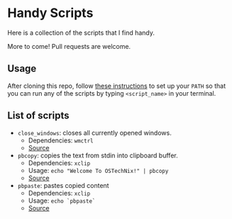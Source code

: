 # Handy Scripts

Here is a collection of the scripts that I find handy.

More to come! Pull requests are welcome.

## Usage

After cloning this repo, follow [these instructions](https://gist.github.com/nex3/c395b2f8fd4b02068be37c961301caa7) to set up your `PATH` so that you can run any of the scripts by typing `<script_name>` in your terminal.

## List of scripts

- `close_windows`: closes all currently opened windows.
  - Dependencies: `wmctrl`
  - [Source](https://askubuntu.com/a/166686)
- `pbcopy`: copies the text from stdin into clipboard buffer.
  - Dependencies: `xclip`
  - Usage: `echo "Welcome To OSTechNix!" | pbcopy`
  - [Source](https://www.ostechnix.com/how-to-use-pbcopy-and-pbpaste-commands-on-linux/)
- `pbpaste`: pastes copied content
  - Dependencies: `xclip`
  - Usage: `` echo `pbpaste` ``
  - [Source](https://www.ostechnix.com/how-to-use-pbcopy-and-pbpaste-commands-on-linux/)
